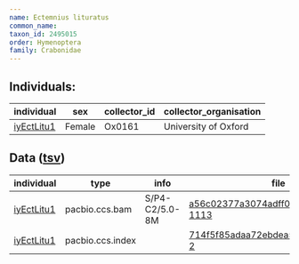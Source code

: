 ```yaml
---
name: Ectemnius lituratus
common_name: 
taxon_id: 2495015
order: Hymenoptera
family: Crabonidae
---
```


## Individuals:

| individual | sex | collector_id | collector_organisation |
| ---------- | --- | ------------ | ---------------------- |
| [iyEctLitu1](iyEctLitu1.md) | Female | Ox0161 | University of Oxford |

## Data ([tsv](Ectemnius_lituratus_data.tsv))

| individual | type | info | file |
| ---------- | ---- | ---- | ---- |
| [iyEctLitu1](iyEctLitu1.md) | pacbio.ccs.bam | S/P4-C2/5.0-8M | [a56c02377a3074adff0c9b90ce46b8c4-1113](https://darwin.cog.sanger.ac.uk/insects/Ectemnius_lituratus/iyEctLitu1/genomic_data/pacbio/m64097_200219_144607.ccs.bam) |
| [iyEctLitu1](iyEctLitu1.md) | pacbio.ccs.index |  | [714f5f85adaa72ebdea5e743212dc366-2](https://darwin.cog.sanger.ac.uk/insects/Ectemnius_lituratus/iyEctLitu1/genomic_data/pacbio/m64097_200219_144607.ccs.bam.pbi) |
